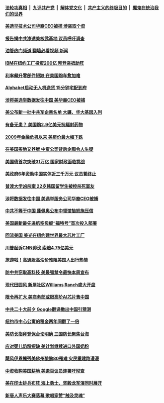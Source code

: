 ####  [法轮功真相](../../../../basic/blob/master/README.md?t=10071901) &nbsp;|&nbsp; [九评共产党](../../../../9ping.md/blob/master/README.md?t=10071901) &nbsp;|&nbsp; [解体党文化](../../../../jtdwh.md/blob/master/README.md?t=10071901)  &nbsp;|&nbsp; [共产主义的终极目的](../../../../gczydzjmd.md/blob/master/README.md?t=10071901) &nbsp;|&nbsp; [魔鬼在统治我们的世界](../../../../mgztzwmdsj.md/blob/master/README.md?t=10071901) 

#### [美选举技术公司华裔CEO被捕 涉盗取个资](../pages/prog203/a103545584.md?t=10071901) 

#### [报告揭中共渗透美核武基地 议员呼吁调查](../pages/prog203/a103545497.md?t=10071901) 

#### [油管热门频道 翻墙必看视频 新闻](http://209.250.226.216:81/youtube.html?10071901)

#### [IBM在纽约工厂投资200亿 拜登亲抵助阵](../pages/prog203/a103545495.md?t=10071901) 

#### [利率飙升零部件短缺 在美国购车愈加难](../pages/prog203/a103545503.md?t=10071901) 

#### [Alphabet启动无人机送货 15分钟宅配到府](../pages/prog203/a103545402.md?t=10071901) 

#### [涉将美选举数据发往中国 美华裔CEO被捕](../pages/prog203/a103545320.md?t=10071901) 

#### [美公布新一批中共军企黑名单 大疆、华大基因入列](../pages/prog203/a103545186.md?t=10071901) 

#### [有备无患？ 美国购2.9亿美元抗辐射药物](../pages/prog203/a103545070.md?t=10071901) 

#### [2009年金融危机以来 美房价最大幅下跌](../pages/prog203/a103544989.md?t=10071901) 

#### [在美国买地又养猴 中资公司背后企图令人生疑](../pages/prog203/a103544703.md?t=10071901) 

#### [美国债首次突破31万亿 国家财政面临挑战](../pages/prog203/a103544694.md?t=10071901) 

#### [美政府6年资助中国实体近三千万元 议员誓终止](../pages/prog203/a103544367.md?t=10071901) 

#### [普渡大学凶杀案 22岁韩国留学生被控杀死室友](../pages/prog203/a103544442.md?t=10071901) 

#### [涉将数据发往中国 美选举服务公司华裔CEO被捕](../pages/prog203/a103544379.md?t=10071901) 

#### [中共不等于中国 蓬佩奥公布中领馆恼怒施压信](../pages/prog203/a103544249.md?t=10071901) 

#### [美国最新最先进航空母舰“福特号”首次投入部署](../pages/prog203/a103544195.md?t=10071901) 

#### [回流美国 美光在纽约建世界最大芯片工厂](../pages/prog203/a103543886.md?t=10071901) 

#### [川普起诉CNN诽谤 索赔4.75亿美元](../pages/prog203/a103543883.md?t=10071901) 

#### [旅游啦！高通胀高油价难阻美国人出行热情](../pages/prog203/a103543900.md?t=10071901) 

#### [防中共窃取高科技 美最强禁令最快本周宣布](../pages/prog203/a103543667.md?t=10071901) 

#### [现代田园风 新屋社区Williams Ranch盛大开盘](../pages/prog203/a103543646.md?t=10071901) 

#### [限令再扩大 美商务部或限高阶AI芯片售中国](../pages/prog203/a103543636.md?t=10071901) 

#### [中共二十大前夕 Google翻译撤出中国引猜测](../pages/prog203/a103543395.md?t=10071901) 

#### [纽约市中心公寓的租金两年间翻了一倍](../pages/prog203/a103543342.md?t=10071901) 

#### [美防长指拜登保台论明确 三国防长聚焦台海](../pages/prog203/a103543105.md?t=10071901) 

#### [应对婴儿奶粉短缺 美计划继续进口外国奶粉](../pages/prog203/a103543137.md?t=10071901) 

#### [飓风伊恩摧残美佛州酿逾80罹难 灾民重建路漫漫](../pages/prog203/a103543128.md?t=10071901) 

#### [中资收购美国耕地 美逾百议员连署吁彻查](../pages/prog203/a103543000.md?t=10071901) 

#### [美在印太排兵布阵 海上勇士、坚毅龙军演同时展开](../pages/prog203/a103542699.md?t=10071901) 

#### [新唐人声乐大赛落幕 歌唱家赞“触及灵魂”](../pages/prog203/a103542587.md?t=10071901) 

<img src='http://gfw-breaker.win/goodnews/indexes/prog203.md' width='0px' height='0px'/>
